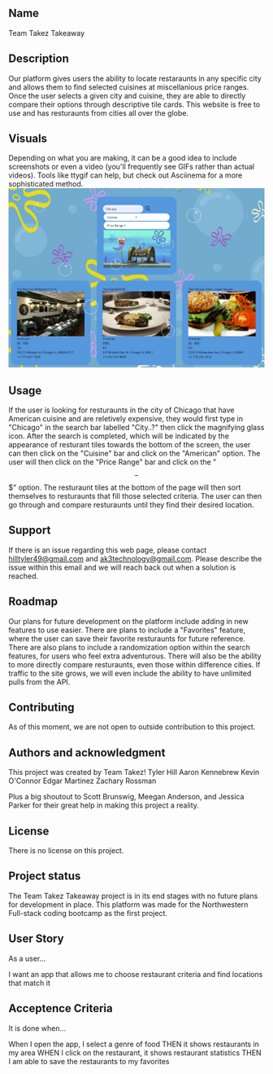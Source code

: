 ## Name

Team Takez Takeaway

## Description

Our platform gives users the ability to locate restaraunts in any specific city and allows them to find selected cuisines at miscellanious price ranges. Once the user selects a given city and cuisine, they are able to directly compare their options through descriptive tile cards. This website is free to use and has resturaunts from cities all over the globe.

## Visuals

Depending on what you are making, it can be a good idea to include screenshots or even a video (you'll frequently see GIFs rather than actual videos). Tools like ttygif can help, but check out Asciinema for a more sophisticated method.
![Takez Takeaway Intro Site](./assets/images/Takez%20Takeaway%20example.PNG)

## Usage

If the user is looking for resturaunts in the city of Chicago that have American cuisine and are reletively expensive, they would first type in "Chicago" in the search bar labelled "City..?" then click the magnifying glass icon. After the search is completed, which will be indicated by the appearance of resturant tiles towards the bottom of the screen, the user can then click on the "Cuisine" bar and click on the "American" option. The user will then click on the "Price Range" bar and click on the "$$-$$$" option. The resturaunt tiles at the bottom of the page will then sort themselves to resturaunts that fill those selected criteria. The user can then go through and compare resturaunts until they find their desired location.

## Support

If there is an issue regarding this web page, please contact hilltyler49@gmail.com and ak3technology@gmail.com. Please describe the issue within this email and we will reach back out when a solution is reached.

## Roadmap

Our plans for future development on the platform include adding in new features to use easier. There are plans to include a "Favorites" feature, where the user can save their favorite resturaunts for future reference. There are also plans to include a randomization option within the search features, for users who feel extra adventurous. There will also be the ability to more directly compare resturaunts, even those within difference cities. If traffic to the site grows, we will even include the ability to have unlimited pulls from the API.

## Contributing

As of this moment, we are not open to outside contribution to this project.

## Authors and acknowledgment

This project was created by Team Takez!
Tyler Hill
Aaron Kennebrew
Kevin O'Connor
Edgar Martinez
Zachary Rossman

Plus a big shoutout to Scott Brunswig, Meegan Anderson, and Jessica Parker for their great help in making this project a reality.

## License

There is no license on this project.

## Project status

The Team Takez Takeaway project is in its end stages with no future plans for development in place. This platform was made for the Northwestern Full-stack coding bootcamp as the first project.

## User Story

As a user...

I want an app that allows me to choose restaurant criteria and find locations that match it

## Acceptence Criteria

It is done when...

When I open the app, I select a genre of food
THEN it shows restaurants in my area
WHEN I click on the restaurant, it shows restaurant statistics
THEN I am able to save the restaurants to my favorites
